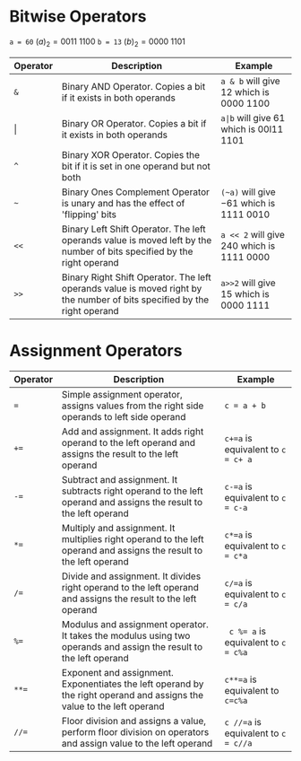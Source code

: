 # Bitwise Operators
`a = 60` $(a)_2 = 0011 \ 1100$
`b = 13` $(b)_2 = 0000 \ 1101$ 

| Operator | Description                                                                                                              | Example                                   |
| -------- | ------------------------------------------------------------------------------------------------------------------------ | ----------------------------------------- |
| `&`      | Binary AND Operator. Copies a bit if it exists in both operands                                                          | `a & b` will give 12 which is 0000 1100   |
| \|       | Binary OR Operator. Copies a bit if it exists in both operands                                                           | `a\|b` will give 61 which is 00l11 1101   |
| `^`      | Binary XOR Operator. Copies the bit if it is set in one operand but not both                                             |                                           |
| `~`      | Binary Ones Complement Operator is unary and has the effect of 'flipping'  bits                                          | `(~a)` will give $-61$ which is 1111 0010 |
| `<<`     | Binary Left Shift Operator. The left operands value is moved left by the number of bits specified by the right operand   | `a << 2` will give 240 which is 1111 0000 |
| `>>`     | Binary Right Shift Operator. The left operands value is moved right by the number of bits specified by the right operand | `a>>2` will give 15 which is 0000 1111    |

# Assignment Operators

| Operator | Description                                                                                                            | Example                              |
| -------- | ---------------------------------------------------------------------------------------------------------------------- | ------------------------------------ |
| `=`      | Simple assignment operator, assigns values from the right side operands to left side operand                           | `c = a + b`                          |
| `+=`     | Add and assignment. It adds right operand to the left operand and assigns the result to the left operand               | `c+=a` is equivalent to `c = c+ a`   |
| `-=`     | Subtract and assignment. It subtracts right operand to the left operand and assigns the result to the left operand     | `c-=a` is equivalent to `c = c-a`    |
| `*=`     | Multiply and assignment. It multiplies right operand to the left operand and assigns the result to the left operand    | `c*=a` is equivalent to `c = c*a`    |
| `/=`     | Divide and assignment. It divides right operand to the left operand and assigns the result to the left operand         | `c/=a` is equivalent to `c = c/a`    |
| `%=`     | Modulus and assignment operator. It takes the modulus using two operands and assign the result to the left operand     | ` c %= a` is equivalent to `c = c%a` |
| `**=`    | Exponent and assignment. Exponentiates the left operand by the right operand and assigns the value to the left operand | `c**=a` is equivalent to `c=c%a`     |
| `//=`    | Floor division and assigns a value, perform floor division on operators and assign value to the left operand           | `c //=a` is equivalent to `c = c//a` |

